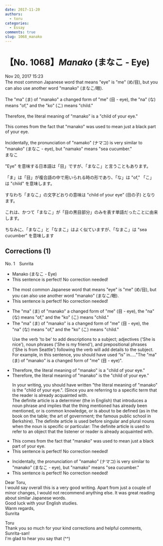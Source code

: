 ```yaml
---
date: 2017-11-20
authors:
  - toru
categories:
  - Essay
comments: true
slug: 1068_manako
---
```


# 【No. 1068】<strong><em>Manako</strong></em> (まなこ - Eye)
<div class="date">Nov 20, 2017 15:23</div>
<div id="post"><div id="body_show_ori">
The most common Japanese word that means "eye" is "me" (め/目), but you can also use another word "manako" (まなこ/眼).<br/><br/>The "ma" (ま) of "manako" a changed form of "me" (目 - eye), the "na" (な) means "of," and the "ko" (こ) means "child."<br/><br/>Therefore, the literal meaning of "manako" is a "child of your eye."<br/><br/>This comes from the fact that "manako" was used to mean just a black part of your eye.<br/><br/>Incidentally, the pronunciation of "namako" (ナマコ) is very similar to "manako" (まなこ - eye), but "namako" means "sea cucumber."
</div></div>

<!-- more -->

<div id="post_ja"><div id="body_show_mo">
まなこ<br/><br/>"Eye" を意味する日本語は「目」ですが、「まなこ」と言うこともあります。<br/><br/>「ま」は「目」が複合語の中で用いられる時の形であり、「な」は "of," 「こ」は "child" を意味します。<br/><br/>すなわち「まなこ」の文字どおりの意味は "child of your eye" (目の子) となります。<br/><br/>これは、かつて「まなこ」が「目の黒目部分」のみを表す単語だったことに由来します。<br/><br/>ちなみに、「まなこ」と「なまこ」はよく似ていますが、「なまこ」は "sea cucumber" を意味します
</div></div>

## Corrections (1)
<div id="block"><div class="first_name"> No. 1　<span class="just_name">Sunrita</span></div><div id="block2">
<ul class="correction_field">
<li class="incorrect">Manako (まなこ - Eye)</li>
<li class="corrected perfect">This sentence is perfect! No correction needed!</li>
</ul>
<ul class="correction_field">
<li class="incorrect">The most common Japanese word that means "eye" is "me" (め/目), but you can also use another word "manako" (まなこ/眼).</li>
<li class="corrected perfect">This sentence is perfect! No correction needed!</li>
</ul>
<ul class="correction_field">
<li class="incorrect">The "ma" (ま) of "manako" a changed form of "me" (目 - eye), the "na" (な) means "of," and the "ko" (こ) means "child."</li>
<li class="corrected correct">
<span class="f_blue">The "ma" (ま) of "manako" is a changed form of "me" (目 - eye),</span> the "na" (な) means "of," and the "ko" (こ) means "child."
<p class="correction_comment">Use the verb 'to be' to add descriptions to a subject; adjectives ('She is nice'), noun phrases ('She is my friend'), and prepositional phrases ('She is from Seattle') following the verb will add details to the subject. For example, in this sentence, you should have used “is” in....."The "ma" (ま) of "manako" is a changed form of "me" (目 - eye)".</p>
</li>
</ul>
<ul class="correction_field">
<li class="incorrect">Therefore, the literal meaning of "manako" is a "child of your eye."</li>
<li class="corrected correct">
Therefore, the literal meaning of "manako" is <span class="f_blue">the</span> "child of your eye."
<p class="correction_comment">In your writing, you should have written "the literal meaning of "manako" is the "child of your eye.". (Since you are referring to a specific term that the reader is already acquainted with.<br/>The definite article is a determiner (the in English) that introduces a noun phrase and implies that the thing mentioned has already been mentioned, or is common knowledge, or is about to be defined (as in the book on the table; the art of government; the famous public school in Berkshire). The definite article is used before singular and plural nouns when the noun is specific or particular: The definite article is used to refer to an object that the listener or reader is already acquainted with.</p>
</li>
</ul>
<ul class="correction_field">
<li class="incorrect">This comes from the fact that "manako" was used to mean just a black part of your eye.</li>
<li class="corrected perfect">This sentence is perfect! No correction needed!</li>
</ul>
<ul class="correction_field">
<li class="incorrect">Incidentally, the pronunciation of "namako" (ナマコ) is very similar to "manako" (まなこ - eye), but "namako" means "sea cucumber."</li>
<li class="corrected perfect">This sentence is perfect! No correction needed!</li>
</ul>
<p class="comment_small">
 Dear Toru,
 <br/>
 I would say overall this is a very good writing. Apart from just a couple of minor changes, I would not recommend anything else. It was great reading about similar Japanese words.
 <br/>
 Good luck with your English studies.
 <br/>
 Warm regards,
 <br/>
 Sunrita
</p>

</div><div class="name"><span class="just_name">Toru</span><br>
Thank you so much for your kind corrections and helpful comments, Sunrita-san!<br/>I'm glad to hear you say that (^^)
</div>
</div>
